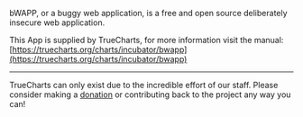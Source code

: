 bWAPP, or a buggy web application, is a free and open source deliberately insecure web application.

This App is supplied by TrueCharts, for more information visit the manual: [https://truecharts.org/charts/incubator/bwapp](https://truecharts.org/charts/incubator/bwapp)

---

TrueCharts can only exist due to the incredible effort of our staff.
Please consider making a [donation](https://truecharts.org/sponsor) or contributing back to the project any way you can!
